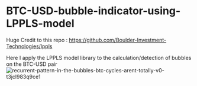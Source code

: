 # BTC-USD-bubble-indicator-using-LPPLS-model

Huge Credit to this repo : https://github.com/Boulder-Investment-Technologies/lppls

Here I apply the LPPLS model library to the calculation/detection of bubbles on the BTC-USD pair![recurrent-pattern-in-the-bubbles-btc-cycles-arent-totally-v0-t3jcl983q9ce1](https://github.com/user-attachments/assets/0272399d-8c8c-4363-848d-8066149e69ac)
